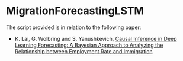 # MigrationForecastingLSTM
 
The script provided is in relation to the following paper:

- K. Lai, G. Wolbring and S. Yanushkevich, [Causal Inference in Deep Learning Forecasting: A Bayesian Approach to Analyzing the Relationship between Employment Rate and Immigration]()
